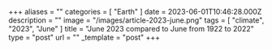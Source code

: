 +++
aliases = ""
categories = [ "Earth" ]
date = 2023-06-01T10:46:28.000Z
description = ""
image = "/images/article-2023-june.png"
tags = [ "climate", "2023", "June" ]
title = "June 2023 compared to June from 1922 to 2022"
type = "post"
url = ""
_template = "post"
+++

